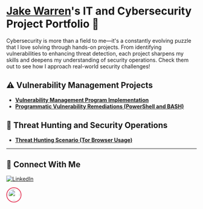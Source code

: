 # <a href="https://www.linkedin.com/in/jake-warren-4970a3247/">Jake Warren</a>'s IT and Cybersecurity Project Portfolio 🔐

Cybersecurity is more than a field to me—it's a constantly evolving puzzle that I love solving through hands-on projects. From identifying vulnerabilities to enhancing threat detection, each project sharpens my skills and deepens my understanding of security operations. Check them out to see how I approach real-world security challenges!


## ⚠️ Vulnerability Management Projects

- **[Vulnerability Management Program Implementation](https://github.com/Jake-Warren/Vulnerability-Management-Program)**
- **[Programmatic Vulnerability Remediations (PowerShell and BASH)](https://github.com/joshcybertest/programmatic-vulnerability-remediations)**

## 🚨 Threat Hunting and Security Operations

- **[Threat Hunting Scenario (Tor Browser Usage)](https://github.com/joshmadakor0/threat-hunting-scenario-tor)**

<hr/>

## 🤳 Connect With Me

[![LinkedIn](https://cdn.jsdelivr.net/npm/simple-icons@v3/icons/linkedin.svg)](https://www.linkedin.com/in/jake-warren-4970a3247)  

<!-- Instagram Icon with custom size and background color for better contrast -->
<a href="https://www.instagram.com/j.dub8">
    <img src="https://cdn.jsdelivr.net/npm/simple-icons@v3/icons/instagram.svg" width="30px" style="border-radius:50%; border:2px solid #E4405F; background-color:white; padding:3px;" />
</a>





<!--
<img width="35" alt="image" src="https://github.com/user-attachments/assets/2f41c7cd-5ea8-4475-b451-a37161b6c3fb"> 
<img width="35" alt="image" src="https://github.com/user-attachments/assets/77649969-9910-4994-8b96-74a116cfb2a8">
-->

